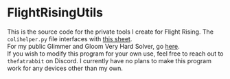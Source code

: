 # FlightRisingUtils
This is the source code for the private tools I create for Flight Rising. The `colihelper.py` file interfaces with [this sheet](https://docs.google.com/spreadsheets/d/1SwmETJiAFoNSi3eYZSI-qlggqG4aSTpBsepA9pO9Jgs/edit?usp=sharing).<br>
For my public Glimmer and Gloom Very Hard Solver, go [here](https://github.com/TheFatRabbit/glimmer-and-gloom-very-hard-solver).<br>
If you wish to modify this program for your own use, feel free to reach out to `thefatrabbit` on Discord. I currently have no plans to make this program work for any devices other than my own.
